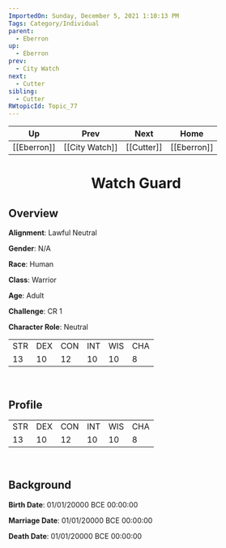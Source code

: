 ```yaml
---
ImportedOn: Sunday, December 5, 2021 1:10:13 PM
Tags: Category/Individual
parent:
  - Eberron
up:
  - Eberron
prev:
  - City Watch
next:
  - Cutter
sibling:
  - Cutter
RWtopicId: Topic_77
---
```


| Up | Prev | Next | Home |
|----|------|------|------|
| [[Eberron]] | [[City Watch]] | [[Cutter]] | [[Eberron]] |

# <center>Watch Guard</center>

## Overview

**Alignment**: Lawful Neutral

**Gender**: N/A

**Race**: Human

**Class**: Warrior

**Age**: Adult

**Challenge**: CR 1

**Character Role**: Neutral
<table><tbody><tr><td>
STR
</td><td>
DEX
</td><td>
CON
</td><td>
INT
</td><td>
WIS
</td><td>
CHA
</td></tr><tr><td>
13
</td><td>
10
</td><td>
12
</td><td>
10
</td><td>
10
</td><td>
8
</td></tr></tbody></table>
 

## Profile
<table><tbody><tr><td>
STR
</td><td>
DEX
</td><td>
CON
</td><td>
INT
</td><td>
WIS
</td><td>
CHA
</td></tr><tr><td>
13
</td><td>
10
</td><td>
12
</td><td>
10
</td><td>
10
</td><td>
8
</td></tr></tbody></table>
 

## Background

**Birth Date**: 01/01/20000 BCE 00:00:00

**Marriage Date**: 01/01/20000 BCE 00:00:00

**Death Date**: 01/01/20000 BCE 00:00:00
